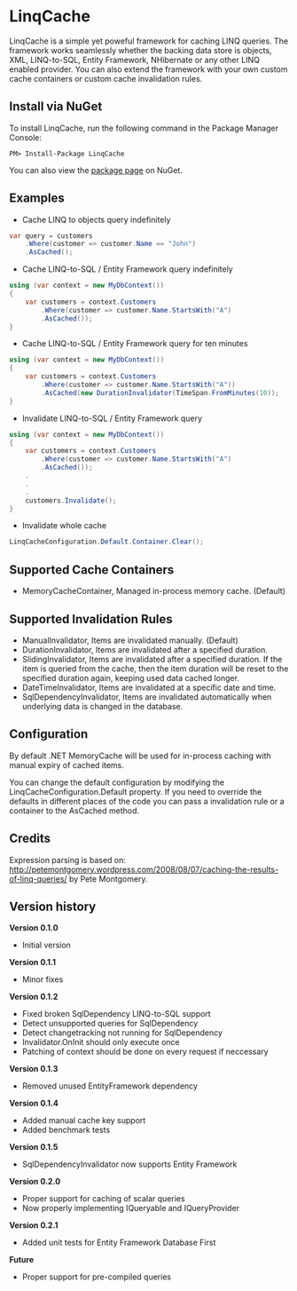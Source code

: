 LinqCache
=========
LinqCache is a simple yet poweful framework for caching LINQ queries. 
The framework works seamlessly whether the backing data store is objects, XML, LINQ-to-SQL, Entity Framework, NHibernate or any other LINQ enabled provider. 
You can also extend the framework with your own custom cache containers or custom cache invalidation rules.

Install via NuGet
-----------------
To install LinqCache, run the following command in the Package Manager Console:
```
PM> Install-Package LinqCache
```

You can also view the [package page](http://www.nuget.org/packages/LinqCache/) on NuGet.

Examples
--------
+ Cache LINQ to objects query indefinitely
```C#
var query = customers
	.Where(customer => customer.Name == "John")
	.AsCached();
```

+ Cache LINQ-to-SQL / Entity Framework query indefinitely
```C#
using (var context = new MyDbContext())
{
	var customers = context.Customers
		.Where(customer => customer.Name.StartsWith("A")
		.AsCached());
}
```

+ Cache LINQ-to-SQL / Entity Framework query for ten minutes
```C#
using (var context = new MyDbContext())
{
	var customers = context.Customers
		.Where(customer => customer.Name.StartsWith("A"))
		.AsCached(new DurationInvalidator(TimeSpan.FromMinutes(10));
}
```
+ Invalidate LINQ-to-SQL / Entity Framework query
```C#
using (var context = new MyDbContext())
{
	var customers = context.Customers
		.Where(customer => customer.Name.StartsWith("A")
		.AsCached());
	.
	.
	.
	customers.Invalidate();
}

```
+ Invalidate whole cache
```C#
LinqCacheConfiguration.Default.Container.Clear();
```

Supported Cache Containers
--------------------------
+ MemoryCacheContainer, Managed in-process memory cache. (Default)

Supported Invalidation Rules
----------------------------
+ ManualInvalidator, Items are invalidated manually. (Default)
+ DurationInvalidator, Items are invalidated after a specified duration.
+ SlidingInvalidator, Items are invalidated after a specified duration. If the item is queried from the cache, then the item duration will be reset to the specified duration again, keeping used data cached longer.
+ DateTimeInvalidator, Items are invalidated at a specific date and time.
+ SqlDependencyInvalidator, Items are invalidated automatically when underlying data is changed in the database.

Configuration
-------------
By default .NET MemoryCache will be used for in-process caching with manual expiry of cached items.

You can change the default configuration by modifying the LinqCacheConfiguration.Default property. If you need to override the defaults in different places of the code you can pass a invalidation rule or a container to the AsCached method.

Credits
-------
Expression parsing is based on: http://petemontgomery.wordpress.com/2008/08/07/caching-the-results-of-linq-queries/ by Pete Montgomery.


Version history
---------------
**Version 0.1.0**
+ Initial version

**Version 0.1.1**
+ Minor fixes

**Version 0.1.2**
+ Fixed broken SqlDependency LINQ-to-SQL support
+ Detect unsupported queries for SqlDependency
+ Detect changetracking not running for SqlDependency
+ Invalidator.OnInit should only execute once
+ Patching of context should be done on every request if neccessary

**Version 0.1.3**
+ Removed unused EntityFramework dependency

**Version 0.1.4**
+ Added manual cache key support
+ Added benchmark tests

**Version 0.1.5**
+ SqlDependencyInvalidator now supports Entity Framework

**Version 0.2.0**
+ Proper support for caching of scalar queries
+ Now properly implementing IQueryable<T> and IQueryProvider

**Version 0.2.1**
+ Added unit tests for Entity Framework Database First

**Future**
+ Proper support for pre-compiled queries